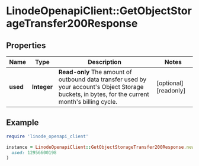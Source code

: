 # LinodeOpenapiClient::GetObjectStorageTransfer200Response

## Properties

| Name | Type | Description | Notes |
| ---- | ---- | ----------- | ----- |
| **used** | **Integer** | __Read-only__ The amount of outbound data transfer used by your account&#39;s Object Storage buckets, in bytes, for the current month&#39;s billing cycle. | [optional][readonly] |

## Example

```ruby
require 'linode_openapi_client'

instance = LinodeOpenapiClient::GetObjectStorageTransfer200Response.new(
  used: 12956600198
)
```

